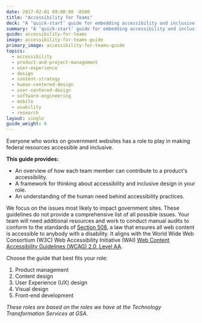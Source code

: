 ```yaml
---
date: 2017-02-01 09:00:00 -0500
title: "Accessibility for Teams"
deck: "A ‘quick-start’ guide for embedding accessibility and inclusive design practices into your team’s workflow"
summary: "A ‘quick-start’ guide for embedding accessibility and inclusive design practices into your team’s workflow"
guide: accessibility-for-teams
image: accessibility-for-teams-guide
primary_image: accessibility-for-teams-guide
topics:
  - accessibility
  - product-and-project-management
  - user-experience
  - design
  - content-strategy
  - human-centered-design
  - user-centered-design
  - software-engineering
  - mobile
  - usability
  - research
layout: single
guide_weight: 8
---
```


Everyone who works on government websites has a role to play in making federal resources accessible and inclusive.

**This guide provides:**

- An overview of how each team member can contribute to a product's accessibility.
- A framework for thinking about accessibility and inclusive design in your role.
- An understanding of the human need behind accessibility practices.

We focus on the issues most likely to impact government sites. These guidelines do not provide a comprehensive list of all possible issues. Your team will need additional resources and work to conduct manual audits to conform to the standards of [Section 508](https://www.section508.gov/), a law that ensures all web content is accessible to anybody with a disability. It aligns with the World Wide Web Consortium (W3C) Web Accessibility Initiative (WAI) [Web Content Accessibility Guidelines (WCAG) 2.0, Level AA](https://www.w3.org/WAI/WCAG22/quickref/?versions=2.0&currentsidebar=%23col_overview&levels=a%2Caaa).

Choose the guide that best fits your role:

1. Product management
2. Content design
3. User Experience (UX) design
4. Visual design
5. Front-end development

_These roles are based on the roles we have at the Technology Transformation Services at GSA._
